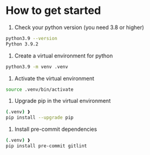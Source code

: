 # How to get started

1. Check your python version (you need 3.8 or higher)

```bash
python3.9 --version
Python 3.9.2
```

1. Create a virtual environment for python

```bash
python3.9 -m venv .venv
```

1. Activate the virtual environment

```bash
source .venv/bin/activate
```

1. Upgrade pip in the virtual environment

```bash
(.venv) ❱
pip install --upgrade pip
```

1. Install pre-commit dependencies

```bash
(.venv) ❱
pip install pre-commit gitlint
```
